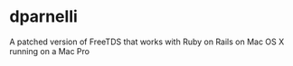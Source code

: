 # dparnelli
A patched version of FreeTDS that works with Ruby on Rails on Mac OS X running on a Mac Pro
